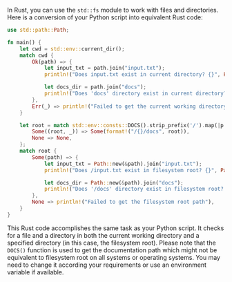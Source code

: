 In Rust, you can use the `std::fs` module to work with files and directories. Here is a conversion of your Python script into equivalent Rust code:

```rust
use std::path::Path;

fn main() {
    let cwd = std::env::current_dir();
    match cwd {
        Ok(path) => {
            let input_txt = path.join("input.txt");
            println!("Does input.txt exist in current directory? {}", Path::exists(&input_txt));

            let docs_dir = path.join("docs");
            println!("Does 'docs' directory exist in current directory? {}", Path::exists(&docs_dir));
        },
        Err(_) => println!("Failed to get the current working directory"),
    }

    let root = match std::env::consts::DOCS().strip_prefix('/').map(|p| p.split_once(':')) {
        Some((root, _)) => Some(format!("/{}/docs", root)),
        None => None,
    };
    match root {
        Some(path) => {
            let input_txt = Path::new(&path).join("input.txt");
            println!("Does /input.txt exist in filesystem root? {}", Path::exists(&input_txt));

            let docs_dir = Path::new(&path).join("docs");
            println!("Does '/docs' directory exist in filesystem root? {}", Path::exists(&docs_dir));
        },
        None => println!("Failed to get the filesystem root path"),
    }
}
```
This Rust code accomplishes the same task as your Python script. It checks for a file and a directory in both the current working directory and a specified directory (in this case, the filesystem root).
Please note that the `DOCS()` function is used to get the documentation path which might not be equivalent to filesystem root on all systems or operating systems. You may need to change it according your requirements or use an environment variable if available.
